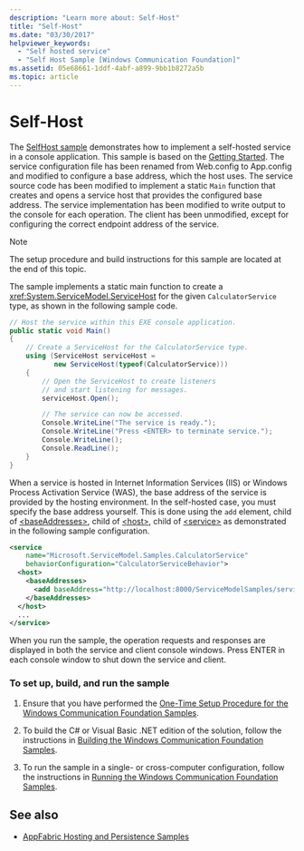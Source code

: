 ```yaml
---
description: "Learn more about: Self-Host"
title: "Self-Host"
ms.date: "03/30/2017"
helpviewer_keywords:
  - "Self hosted service"
  - "Self Host Sample [Windows Communication Foundation]"
ms.assetid: 05e68661-1ddf-4abf-a899-9bb1b8272a5b
ms.topic: article
---
```

# Self-Host

The [SelfHost sample](https://github.com/dotnet/samples/tree/main/framework/wcf) demonstrates how to implement a self-hosted service in a console application. This sample is based on the [Getting Started](getting-started-sample.md). The service configuration file has been renamed from Web.config to App.config and modified to configure a base address, which the host uses. The service source code has been modified to implement a static `Main` function that creates and opens a service host that provides the configured base address. The service implementation has been modified to write output to the console for each operation. The client has been unmodified, except for configuring the correct endpoint address of the service.

> [!NOTE]
> The setup procedure and build instructions for this sample are located at the end of this topic.

The sample implements a static main function to create a <xref:System.ServiceModel.ServiceHost> for the given `CalculatorService` type, as shown in the following sample code.

```csharp
// Host the service within this EXE console application.
public static void Main()
{
    // Create a ServiceHost for the CalculatorService type.
    using (ServiceHost serviceHost =
           new ServiceHost(typeof(CalculatorService)))
    {
        // Open the ServiceHost to create listeners
        // and start listening for messages.
        serviceHost.Open();

        // The service can now be accessed.
        Console.WriteLine("The service is ready.");
        Console.WriteLine("Press <ENTER> to terminate service.");
        Console.WriteLine();
        Console.ReadLine();
    }
}
```

When a service is hosted in Internet Information Services (IIS) or Windows Process Activation Service (WAS), the base address of the service is provided by the hosting environment. In the self-hosted case, you must specify the base address yourself. This is done using the `add` element, child of [\<baseAddresses>](../../configure-apps/file-schema/wcf/baseaddresses.md), child of [\<host>](../../configure-apps/file-schema/wcf/host.md), child of [\<service>](../../configure-apps/file-schema/wcf/service.md) as demonstrated in the following sample configuration.

```xml
<service
    name="Microsoft.ServiceModel.Samples.CalculatorService"
    behaviorConfiguration="CalculatorServiceBehavior">
  <host>
    <baseAddresses>
      <add baseAddress="http://localhost:8000/ServiceModelSamples/service"/>
    </baseAddresses>
  </host>
  ...
</service>
```

When you run the sample, the operation requests and responses are displayed in both the service and client console windows. Press ENTER in each console window to shut down the service and client.

### To set up, build, and run the sample

1. Ensure that you have performed the [One-Time Setup Procedure for the Windows Communication Foundation Samples](one-time-setup-procedure-for-the-wcf-samples.md).

2. To build the C# or Visual Basic .NET edition of the solution, follow the instructions in [Building the Windows Communication Foundation Samples](building-the-samples.md).

3. To run the sample in a single- or cross-computer configuration, follow the instructions in [Running the Windows Communication Foundation Samples](running-the-samples.md).

## See also

- [AppFabric Hosting and Persistence Samples](/previous-versions/appfabric/ff383418(v=azure.10))
